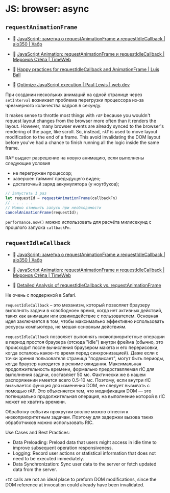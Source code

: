 # JS: browser: async

## `requestAnimationFrame`

- :newspaper: [JavaScript: заметка о requestAnimationFrame и requestIdleCallback | aio350 | Хабр](https://habr.com/ru/companies/timeweb/articles/587908/)

- :newspaper: [JavaScript Animation: requestAnimationFrame и requestIdleCallback | Миронов Стёпа | TimeWeb](https://timeweb.com/ru/community/articles/chto-takoe-javascript-animation-requestanimationframe-i-requestidlecallback)

- :newspaper: [Happy practices for requestIdleCallback and AnimationFrame | Luis Ball](https://www.luisball.com/blog/request-animation-frame-versus-request-idle-callback)

- :newspaper: [Optimize JavaScript execution | Paul Lewis | web.dev](https://web.dev/articles/optimize-javascript-execution)

При создании нескольких анимаций на одной странице через `setInterval` возникает проблема перегрузки процессора из-за чрезмерного количества кадров в секунду.

It makes sense to throttle most things with `rAF` because you wouldn't request layout changes from the browser more often than it renders the layout. However, many browser events are already synced to the browser's rendering of the page, like scroll. So, instead, `rAF` is used to move layout modification to the end of a frame. This avoid invalidating the DOM layout before you've had a chance to finish running all the logic inside the same frame.

RAF выдает разрешение на новую анимацию, если выполнены следующие условия
- не перегружен процессор;
- завершен тайминг предыдущего видео;
- достаточный заряд аккумулятора (у ноутбуков);

```js
// Запустить 1 раз
let requestId = requestAnimationFrame(callbackFn)
// . . . . .
// Можно отменить запуск при необходимости
cancelAnimationFrame(requestId);
```

`performance.now()` можно использовать для расчёта милисекунд с прошлого запуска `callbackFn`.

## `requestIdleCallback`

- :newspaper: [JavaScript: заметка о requestAnimationFrame и requestIdleCallback | aio350 | Хабр](https://habr.com/ru/companies/timeweb/articles/587908/)

- :newspaper: [JavaScript Animation: requestAnimationFrame и requestIdleCallback | Миронов Стёпа | TimeWeb](https://timeweb.com/ru/community/articles/chto-takoe-javascript-animation-requestanimationframe-i-requestidlecallback)

- :newspaper: [Detailed Analysis of requestIdleCallback vs. requestAnimationFrame](https://en.blog.jasonzk.com/js/requestidlecallback-and-requestanimationframe/)

Не очень с поддержкой в Safari.

`requestIdleCallback` – это механизм, который позволяет браузеру выполнять задачи в «свободное» время, когда нет активных действий, таких как анимации или взаимодействие с пользователем. Основная идея заключается в том, чтобы максимально эффективно использовать ресурсы компьютера, не мешая основным действиям.

`requestIdleCallback` позволяет выполнять низкоприоритетные операции в период простоя браузера (отсюда "idle") внутри фрейма (обычно, это происходит после вычисления браузером макета и его перерисовки, когда осталось какое-то время перед синхронизацией). Даже если с точки зрения пользователя страница "подвисает", могут быть периоды, когда браузер находится в режиме ожидания. Максимальная продолжительность времени, формально предоставляемая rIC для выполнения задачи, составляет 50 мс. Фактически же в нашем распоряжении имеется всего 0.5-10 мс. Поэтому, если внутри rIC вызывается функция для изменения DOM, ее следует вызывать с помощью rAF. Это объясняется тем, что модификация DOM — это потенциально продолжительная операция, на выполнение которой в rIC может не хватить времени.

Обработку события прокрутки вполне можно отнести к низкоприоритетным задачам. Поэтому для задержки вызова таких обработчиков можно использовать RIC.

Use Cases and Best Practices:
- Data Preloading: Preload data that users might access in idle time to improve subsequent operation responsiveness.
- Logging: Record user actions or statistical information that does not need to be executed immediately.
- Data Synchronization: Sync user data to the server or fetch updated data from the server.

`rIC` calls are not an ideal place to preform DOM modifications, since the DOM reference at invocation could already have been invalidated.